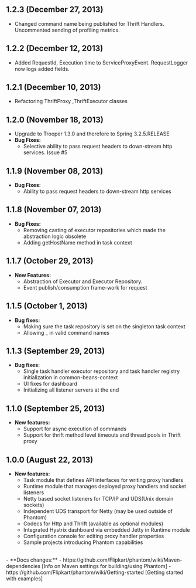 ## 1.2.3 (December 27, 2013)
- Changed command name being published for Thrift Handlers. Uncommented sending of profiling metrics.

## 1.2.2 (December 12, 2013)
- Added RequestId, Execution time to ServiceProxyEvent. RequestLogger now logs added fields.

## 1.2.1 (December 10, 2013)
- Refactoring ThriftProxy ,ThriftExecutor classes

## 1.2.0 (November 18, 2013)
- Upgrade to Trooper 1.3.0 and therefore to Spring 3.2.5.RELEASE
- **Bug Fixes:**
  - Selective ability to pass request headers to down-stream http services. Issue #5
  
## 1.1.9 (November 08, 2013)
- **Bug Fixes:**
  - Ability to pass request headers to down-stream http services

## 1.1.8 (November 07, 2013)
- **Bug Fixes:**
  - Removing casting of executor repositories which made the abstraction logic obsolete
  - Adding getHostName method in task context

## 1.1.7 (October 29, 2013)
- **New Features:**
  - Abstraction of Executor and Executor Repository.
  - Event publish/consumption frame-work for request

## 1.1.5 (October 1, 2013)
- **Bug fixes:**
  - Making sure the task repository is set on the singleton task context
  - Allowing _ in valid command names


## 1.1.3 (September 29, 2013)
- **Bug fixes:**
  - Single task handler executor repository and task handler registry initialization in common-beans-context
  - UI fixes for dashboard
  - Initializing all listener servers at the end


## 1.1.0 (September 25, 2013)
- **New features:**
  - Support for async execution of commands
  - Support for thrift method level timeouts and thread pools in Thrift proxy


## 1.0.0 (August 22, 2013)
- **New features:**
  - Task module that defines API interfaces for writing proxy handlers
  - Runtime module that manages deployed proxy handlers and socket listeners
  - Netty based socket listeners for TCP/IP and UDS(Unix domain sockets)
  - Independent UDS transport for Netty (may be used outside of Phantom)
  - Codecs for Http and Thrift (available as optional modules)
  - Integrated Hystrix dashboard via embedded Jetty in Runtime module
  - Configuration console for editing proxy handler properties
  - Sample projects introducing Phantom capabilities
<br />
- **Docs changes:**  
  - https://github.com/Flipkart/phantom/wiki/Maven-dependencies [Info on Maven settings for building/using Phantom]
  - https://github.com/Flipkart/phantom/wiki/Getting-started [Getting started with examples]
